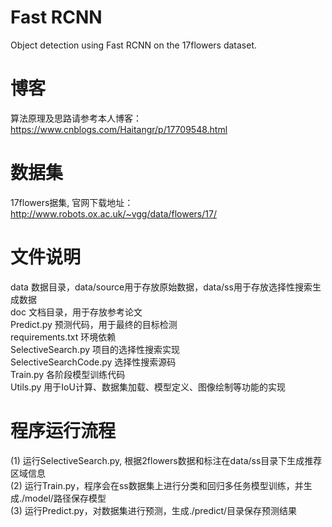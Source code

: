 # Fast RCNN
Object detection using Fast RCNN on the 17flowers dataset.

# 博客
算法原理及思路请参考本人博客：https://www.cnblogs.com/Haitangr/p/17709548.html

# 数据集
17flowers据集, 官网下载地址：http://www.robots.ox.ac.uk/~vgg/data/flowers/17/

# 文件说明
data						数据目录，data/source用于存放原始数据，data/ss用于存放选择性搜索生成数据\
doc							文档目录，用于存放参考论文\
Predict.py					预测代码，用于最终的目标检测\
requirements.txt			环境依赖\
SelectiveSearch.py			项目的选择性搜索实现\
SelectiveSearchCode.py		选择性搜索源码\
Train.py					各阶段模型训练代码\
Utils.py					用于IoU计算、数据集加载、模型定义、图像绘制等功能的实现

# 程序运行流程
(1) 运行SelectiveSearch.py, 根据2flowers数据和标注在data/ss目录下生成推荐区域信息\
(2) 运行Train.py，程序会在ss数据集上进行分类和回归多任务模型训练，并生成./model/路径保存模型\
(3) 运行Predict.py，对数据集进行预测，生成./predict/目录保存预测结果
